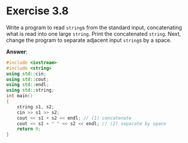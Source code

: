 # Exercise 3.8

Write a program to read `string`s from the standard input, concatenating what is read into one large `string`. Print the concatenated `string`. Next, change the program to separate adjacent input `string`s by a space.

**Answer**:

```cpp
#include <iostream>
#include <string>
using std::cin;
using std::cout;
using std::endl;
using std::string;
int main()
{
    string s1, s2;
    cin >> s1 >> s2;
    cout << s1 + s2 << endl; // (1) concatenate
    cout << s1 + " " << s2 << endl; // (2) separate by space
    return 0;
}
```